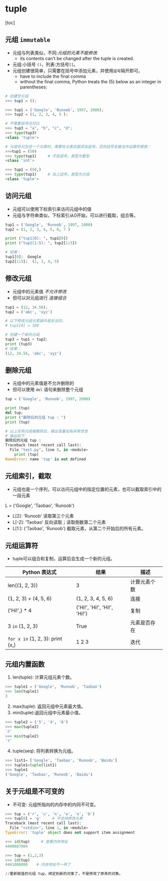 
# tuple

[toc]

## 元组 `immutable`
- 元组与列表类似，不同:*元组的元素不能修改*
  - its contents can’t be changed after the tuple is created.
- 元组:小括号 `()`，列表:方括号`[]`。
- 元组创建很简单，只需要在括号中添加元素，并使用`逗号`隔开即可。
  - have to include the final comma
  - without the final comma, Python treats the (5) below as an integer in parentheses:

```py
# 创建空元组
>>> tup1 = ();

>>> tup1 = ('Google', 'Runoob', 1997, 2000);
>>> tup2 = (1, 2, 3, 4, 5 );

# 不需要括号也可以
>>> tup3 = "a", "b", "c", "d";
>>> type(tup3)
<class 'tuple'>

# 元组中只包含一个元素时，需要在元素后面添加逗号，否则括号会被当作运算符使用：
>>>tup1 = (50)
>>> type(tup1)     # 不加逗号，类型为整型
<class 'int'>

>>> tup1 = (50,)
>>> type(tup1)     # 加上逗号，类型为元组
<class 'tuple'>
```


## 访问元组
- 元组可以使用下标索引来访问元组中的值
- 元组与字符串类似，下标索引从0开始，可以进行截取，组合等。

```py
tup1 = ('Google', 'Runoob', 1997, 2000)
tup2 = (1, 2, 3, 4, 5, 6, 7 )

print ("tup1[0]: ", tup1[0])
print ("tup2[1:5]: ", tup2[1:5])

# 结果：
tup1[0]:  Google
tup2[1:5]:  (2, 3, 4, 5)
```

## 修改元组
- 元组中的元素值 *不允许修改*
- 但可以对元组进行 *连接组合*

```py
tup1 = (12, 34.56);
tup2 = ('abc', 'xyz')

# 以下修改元组元素操作是非法的。
# tup1[0] = 100

# 创建一个新的元组
tup3 = tup1 + tup2;
print (tup3)
# 结果：
(12, 34.56, 'abc', 'xyz')

```


## 删除元组
- 元组中的元素值是不允许删除的
- 但可以使用 `del` 语句来删除整个元组

```py
tup = ('Google', 'Runoob', 1997, 2000)

print (tup)
del tup;
print ("删除后的元组 tup : ")
print (tup)

# 以上实例元组被删除后，输出变量会有异常信息
# 输出如下
删除后的元组 tup :
Traceback (most recent call last):
  File "test.py", line 8, in <module>
    print (tup)
NameError: name 'tup' is not defined
```


## 元组索引，截取
- 元组也是一个序列，可以访问元组中的指定位置的元素，也可以截取索引中的一段元素

L = ('Google', 'Taobao', 'Runoob')

- L[2]:	'Runoob'	读取第三个元素
- L[-2]:	'Taobao'	反向读取；读取倒数第二个元素
- L[1:]:	('Taobao', 'Runoob')	截取元素，从第二个开始后的所有元素。


## 元组运算符
- tuple可以组合和复制，运算后会生成一个新的元组。

Python 表达式	| 结果	| 描述
---|---|---
len((1, 2, 3))	                  | 3	                              | 计算元素个数
(1, 2, 3) + (4, 5, 6)	            | (1, 2, 3, 4, 5, 6)	            | 连接
('Hi!',) * 4	                    | ('Hi!', 'Hi!', 'Hi!', 'Hi!')	  | 复制
3 `in` (1, 2, 3)	                | True	                          | 元素是否存在
`for x in` (1, 2, 3): print (x,)	| 1 2 3	                          | 迭代


## 元组内置函数

1.	len(tuple): 计算元组元素个数。

```py
>>> tuple1 = ('Google', 'Runoob', 'Taobao')
>>> len(tuple1)
3
```

2.	max(tuple): 返回元组中元素最大值。
3.	min(tuple):返回元组中元素最小值。

```py
>>> tuple2 = ('5', '4', '8')
>>> max(tuple2)
'8'
>>> min(tuple2)
'4'
```

4.	tuple(seq): 将列表转换为元组。

```py
>>> list1= ['Google', 'Taobao', 'Runoob', 'Baidu']
>>> tuple1=tuple(list1)
>>> tuple1
('Google', 'Taobao', 'Runoob', 'Baidu')
```


## 关于元组是不可变的
- 不可变: 元组所指向的内存中的内同不可变。

```py
>>> tup = ('r', 'u', 'n', 'o', 'o', 'b')
>>> tup[0] = 'g'     # 不支持修改元素
Traceback (most recent call last):
  File "<stdin>", line 1, in <module>
TypeError: 'tuple' object does not support item assignment

>>> id(tup)     # 查看内存地址
4440687904

>>> tup = (1,2,3)
>>> id(tup)
4441088800    # 内存地址不一样了

//重新赋值的元组 tup，绑定到新的对象了，不是修改了原来的对象。
```
